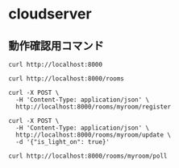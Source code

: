 # cloudserver

## 動作確認用コマンド

```console
curl http://localhost:8000
```

```console
curl http://localhost:8000/rooms
```

```console
curl -X POST \
  -H 'Content-Type: application/json' \
  http://localhost:8000/rooms/myroom/register
```

```console
curl -X POST \
  -H 'Content-Type: application/json' \
  http://localhost:8000/rooms/myroom/update \
  -d '{"is_light_on": true}'
```

```console
curl http://localhost:8000/rooms/myroom/poll
```
